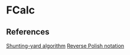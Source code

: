 
# FCalc


## References
[Shunting-yard algorithm](https://en.wikipedia.org/wiki/Shunting-yard_algorithm)
[Reverse Polish notation](https://en.wikipedia.org/wiki/Reverse_Polish_notation)
